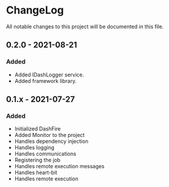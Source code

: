 # ChangeLog
All notable changes to this project will be documented in this file.

## 0.2.0 - 2021-08-21
### Added
- Added IDashLogger service.
- Added framework library.

## 0.1.x - 2021-07-27
### Added
- Initialized DashFire
- Added Monitor to the project
- Handles dependency injection
- Handles logging
- Handles communications
- Registering the job
- Handles remote execution messages
- Handles heart-bit
- Handles remote execution
